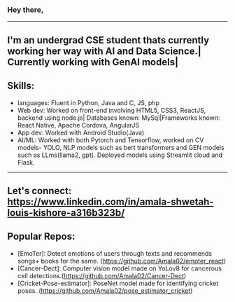 
  ### Hey there,


 
  ---
   I'm an undergrad CSE student thats currently working her way with AI and Data Science.| Currently working with GenAI models|
  ---
  ## Skills:
  - languages: Fluent in Python, Java and C, JS, php
  - Web dev: Worked on front-end involving HTML5, CSS3, ReactJS, backend using node.js| Databases known: MySql|Frameworks known: React Native, Apache Cordova, AngularJS
  - App dev: Worked with Android Studio(Java)
  - AI/ML: Worked with both Pytorch and Tensorflow, worked on CV models- YOLO, NLP models such as bert transformers and GEN models such as LLms(llama2, gpt). Deployed models
    using Streamlit cloud and Flask.

  ---

Let's connect: https://www.linkedin.com/in/amala-shwetah-louis-kishore-a316b323b/
---
## Popular Repos:
- [EmoTer]: Detect emotions of users through texts and recommends songs+ books for the same. (https://github.com/Amala02/emoter_react)
- [Cancer-Dect]: Computer vision model made on YoLov8 for cancerous cell detections.(https://github.com/Amala02/Cancer-Dect)
- [Cricket-Pose-estimator]: PoseNet model made for identifying cricket poses. (https://github.com/Amala02/pose_estimator_cricket)
 

